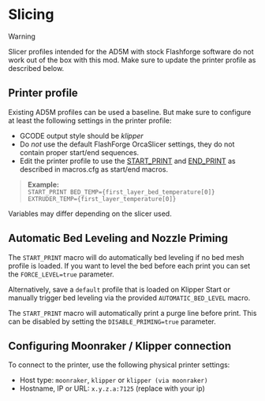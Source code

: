 # Slicing

> [!WARNING]
> Slicer profiles intended for the AD5M with stock Flashforge software do not work out of the box with this mod. Make sure to update the printer profile as described below.

## Printer profile

Existing AD5M profiles can be used a baseline. But make sure to configure at least the following settings in the printer profile:

* GCODE output style should be _klipper_
* Do _*not*_ use the default FlashForge OrcaSlicer settings, they do not contain proper start/end sequences. 
* Edit the printer profile to use the [START_PRINT](../printer_configs/macros.cfg#L10) and [END_PRINT](../printer_configs/macros.cfg#L46) as described in macros.cfg as start/end macros.

> **Example:**  
> `START_PRINT BED_TEMP={first_layer_bed_temperature[0]} EXTRUDER_TEMP={first_layer_temperature[0]}`

Variables may differ depending on the slicer used.

## Automatic Bed Leveling and Nozzle Priming

The `START_PRINT` macro will do automatically bed leveling if no bed mesh profile is loaded. If you want to level the bed before each print you can set the `FORCE_LEVEL=true` parameter.

Alternatively, save a `default` profile that is loaded on Klipper Start or manually trigger bed leveling via the provided `AUTOMATIC_BED_LEVEL` macro.

The `START_PRINT` macro will automatically print a purge line before print. This can be disabled by setting the `DISABLE_PRIMING=true` parameter.

## Configuring Moonraker / Klipper connection

To connect to the printer, use the following physical printer settings:
* Host type: `moonraker`, `klipper` or `klipper (via moonraker)`
* Hostname, IP or URL: `x.y.z.a:7125` (replace with your ip)
